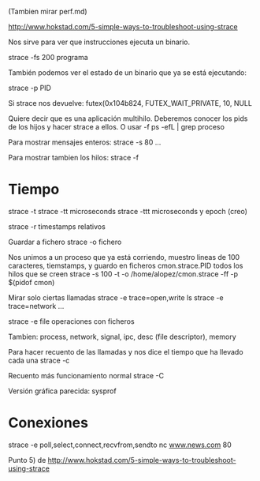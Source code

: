 (Tambien mirar perf.md)

http://www.hokstad.com/5-simple-ways-to-troubleshoot-using-strace

Nos sirve para ver que instrucciones ejecuta un binario.

strace -fs 200 programa


También podemos ver el estado de un binario que ya se está ejecutando:

strace -p PID


Si strace nos devuelve:
futex(0x104b824, FUTEX_WAIT_PRIVATE, 10, NULL

Quiere decir que es una aplicación multihilo. Deberemos conocer los pids de los hijos y hacer strace a ellos. O usar -f
ps -efL | grep proceso


Para mostrar mensajes enteros:
strace -s 80 ...

Para mostrar tambien los hilos:
strace -f

# Tiempo
strace -t
strace -tt
  microseconds
strace -ttt
  microseconds y epoch (creo)

strace -r
  timestamps relativos


Guardar a fichero
strace -o fichero

Nos unimos a un proceso que ya está corriendo, muestro lineas de 100 caracteres, tiemstamps, y guardo en ficheros cmon.strace.PID todos los hilos que se creen
strace -s 100 -t -o /home/alopez/cmon.strace -ff -p $(pidof cmon)

Mirar solo ciertas llamadas
strace -e trace=open,write ls
strace -e trace=network ...

strace -e file
  operaciones con ficheros

Tambien: process, network, signal, ipc, desc (file descriptor), memory


Para hacer recuento de las llamadas y nos dice el tiempo que ha llevado cada una
strace -c

Recuento más funcionamiento normal
strace -C


Versión gráfica parecida: sysprof



# Conexiones
strace -e poll,select,connect,recvfrom,sendto nc www.news.com 80

Punto 5) de
http://www.hokstad.com/5-simple-ways-to-troubleshoot-using-strace


